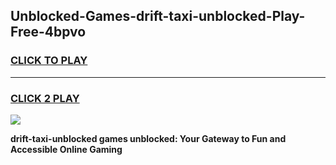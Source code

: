 
## Unblocked-Games-drift-taxi-unblocked-Play-Free-4bpvo
<h3>
<a href="https://premium76.site?title=drift-taxi-unblocked&ref=20M">CLICK TO PLAY</a></h3>
<hr>

<h3>
<a href="https://premium76.site?title=drift-taxi-unblocked&ref=20M">CLICK 2 PLAY</a>
  
</h3>

<a href="https://premium76.site?title=drift-taxi-unblocked&ref=19M"><img src="https://clearcache.store/games.png"></a>


**drift-taxi-unblocked games unblocked: Your Gateway to Fun and Accessible Online Gaming**
